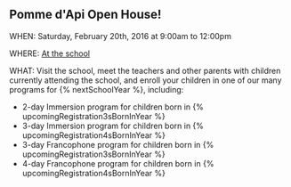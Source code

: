 ## Pomme d'Api Open House!

WHEN: Saturday, February 20th, 2016 at 9:00am to 12:00pm

WHERE: [At the school](location.html)

WHAT: Visit the school, meet the teachers and other
parents with children currently attending the school, and enroll your children in one of our
many programs for {% nextSchoolYear %}, including:

* 2-day Immersion program for children born in {% upcomingRegistration3sBornInYear %}
* 3-day Immersion program for children born in {% upcomingRegistration4sBornInYear %}
* 3-day Francophone program for children born in {% upcomingRegistration3sBornInYear %}
* 4-day Francophone program for children born in {% upcomingRegistration4sBornInYear %}
